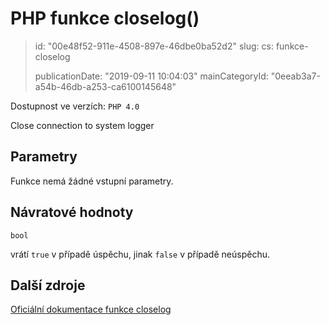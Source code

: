 PHP funkce closelog()
=====================

> id: "00e48f52-911e-4508-897e-46dbe0ba52d2"
> slug:
> 	cs: funkce-closelog
>
> publicationDate: "2019-09-11 10:04:03"
> mainCategoryId: "0eeab3a7-a54b-46db-a253-ca6100145648"

Dostupnost ve verzích: `PHP 4.0`

Close connection to system logger


Parametry
--------------

Funkce nemá žádné vstupní parametry.

Návratové hodnoty
----------------

`bool`

vrátí `true` v případě úspěchu, jinak `false` v případě neúspěchu.

Další zdroje
------------

[Oficiální dokumentace funkce closelog](https://www.php.net/manual/en/function.closelog.php)
